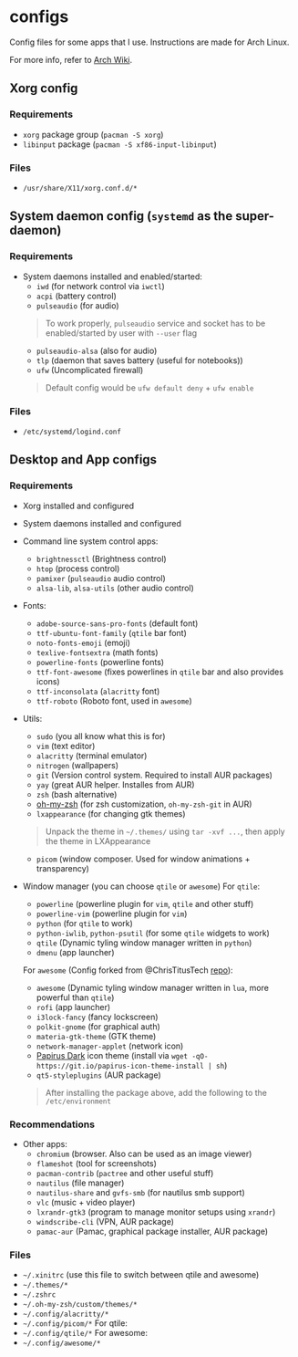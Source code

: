 # configs
Config files for some apps that I use. Instructions are made for Arch Linux.

For more info, refer to [Arch Wiki](https://wiki.archlinux.org/).

## Xorg config
### Requirements
*	`xorg` package group (`pacman -S xorg`)
*	`libinput` package (`pacman -S xf86-input-libinput`)
### Files
*	`/usr/share/X11/xorg.conf.d/*`

## System daemon config (`systemd` as the super-daemon)
### Requirements
*	System daemons installed and enabled/started:
	-	`iwd` (for network control via `iwctl`)
	-	`acpi` (battery control)
	-	`pulseaudio` (for audio)
	> To work properly, `pulseaudio` service and socket has to be enabled/started by user with `--user` flag
	-	`pulseaudio-alsa` (also for audio)
	-	`tlp` (daemon that saves battery (useful for notebooks))
	-	`ufw` (Uncomplicated firewall)
	> Default config would be `ufw default deny` + `ufw enable`
### Files
*	`/etc/systemd/logind.conf`

## Desktop and App configs
### Requirements
*	Xorg installed and configured
*	System daemons installed and configured
*	Command line system control apps:
	-	`brightnessctl` (Brightness control)
	-	`htop` (process control)
	-	`pamixer` (`pulseaudio` audio control)
	-	`alsa-lib`, `alsa-utils` (other audio control)
*	Fonts:
	-	`adobe-source-sans-pro-fonts` (default font)
	-	`ttf-ubuntu-font-family` (`qtile` bar font)
	-	`noto-fonts-emoji` (emoji)
	-	`texlive-fontsextra` (math fonts)
	-	`powerline-fonts` (powerline fonts)
	-	`ttf-font-awesome` (fixes powerlines in `qtile` bar and also provides icons)
	-	`ttf-inconsolata` (`alacritty` font)
	-	`ttf-roboto` (Roboto font, used in `awesome`)
*	Utils:
	-	`sudo` (you all know what this is for)
	-	`vim` (text editor)
	-	`alacritty` (terminal emulator)
	-	`nitrogen` (wallpapers)
	-	`git` (Version control system. Required to install AUR packages)
	-	`yay` (great AUR helper. Installes from AUR)
	-	`zsh` (bash alternative)
	-	[oh-my-zsh](https://github.com/ohmyzsh/ohmyzsh) (for zsh customization, `oh-my-zsh-git` in AUR)
	-	`lxappearance` (for changing gtk themes)
	> Unpack the theme in `~/.themes/` using `tar -xvf ...`, then apply the theme in LXAppearance
	-	`picom` (window composer. Used for window animations + transparency)

*	Window manager (you can choose `qtile` or `awesome`)
  	For `qtile`:
	-	`powerline` (powerline plugin for `vim`, `qtile` and other stuff)
	-	`powerline-vim` (powerline plugin for `vim`)
	-	`python` (for `qtile` to work)
	-	`python-iwlib`, `python-psutil` (for some `qtile` widgets to work)
	-	`qtile` (Dynamic tyling window manager written in `python`)
	-	`dmenu` (app launcher)
	
	For `awesome` (Config forked from @ChrisTitusTech [repo](https://github.com/ChrisTitusTech/material-awesome)):
	-	`awesome` (Dynamic tyling window manager written in `lua`, more powerful than `qtile`)
	-	`rofi` (app launcher)
	-	`i3lock-fancy` (fancy lockscreen)
	-	`polkit-gnome` (for graphical auth)
	-	`materia-gtk-theme` (GTK theme)
	-	`network-manager-applet` (network icon)
	-	[Papirus Dark](https://github.com/PapirusDevelopmentTeam/papirus-icon-theme) icon theme (install via `wget -qO- https://git.io/papirus-icon-theme-install | sh`)
	-	`qt5-styleplugins` (AUR package)
	> After installing the package above, add the following to the `/etc/environment`
	
### Recommendations
*	Other apps:
	-	`chromium` (browser. Also can be used as an image viewer)
	-	`flameshot` (tool for screenshots)
	-	`pacman-contrib` (`pactree` and other useful stuff)
	-	`nautilus` (file manager)
	-	`nautilus-share` and `gvfs-smb` (for nautilus smb support)
	-	`vlc` (music + video player)
	-	`lxrandr-gtk3` (program to manage monitor setups using `xrandr`)
	-	`windscribe-cli` (VPN, AUR package)
	-	`pamac-aur` (Pamac, graphical package installer, AUR package)


### Files
*	`~/.xinitrc` (use this file to switch between qtile and awesome)
*	`~/.themes/*`
*	`~/.zshrc`
*	`~/.oh-my-zsh/custom/themes/*`
*	`~/.config/alacritty/*`
*	`~/.config/picom/*`
For qtile:
*	`~/.config/qtile/*`
For awesome:
*	`~/.config/awesome/*`

